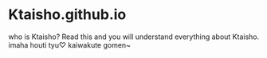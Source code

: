 # Ktaisho.github.io
who is Ktaisho? Read this and you will understand everything about Ktaisho.
imaha houti tyu♡  kaiwakute gomen~
